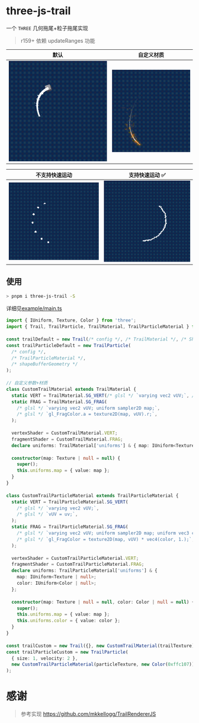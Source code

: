 # three-js-trail

一个 `THREE` 几何拖尾+粒子拖尾实现

> r159+ 依赖 updateRanges 功能

| 默认                                 | 自定义材质                                         |
| ------------------------------------ | -------------------------------------------------- |
| ![](./example/screenshots/Trail.gif) | ![](./example/screenshots/TrailCustomMaterial.gif) |

| 不支持快速运动                                           | 支持快速运动 ✅                                  |
| -------------------------------------------------------- | ------------------------------------------------ |
| ![](./example/screenshots/TrailParticleFastArtifact.gif) | ![](./example/screenshots/TrailParticleFast.gif) |

## 使用

```sh
> pnpm i three-js-trail -S
```
详细见[example/main.ts](./example/main.ts)
```ts
import { IUniform, Texture, Color } from 'three';
import { Trail, TrailParticle, TrailMaterial, TrailParticleMaterial } from 'three-js-trail';

const trailDefault = new Trail(/* config */, /* TrailMaterial */, /* ShapeVertex */);
const trailParticleDefault = new TrailParticle(
  /* config */,
  /* TrailParticleMaterial */,
  /* shapeBufferGeometry */
);

// 自定义参数+材质
class CustomTrailMaterial extends TrailMaterial {
  static VERT = TrailMaterial.SG_VERT(/* glsl */ `varying vec2 vUV;`, /* glsl */ `vUV = uv;`);
  static FRAG = TrailMaterial.SG_FRAG(
    /* glsl */ `varying vec2 vUV; uniform sampler2D map;`,
    /* glsl */ `gl_FragColor.a = texture2D(map, vUV).r;`,
  );

  vertexShader = CustomTrailMaterial.VERT;
  fragmentShader = CustomTrailMaterial.FRAG;
  declare uniforms: TrailMaterial['uniforms'] & { map: IUniform<Texture | null> };

  constructor(map: Texture | null = null) {
    super();
    this.uniforms.map = { value: map };
  }
}

class CustomTrailParticleMaterial extends TrailParticleMaterial {
  static VERT = TrailParticleMaterial.SG_VERT(
    /* glsl */ `varying vec2 vUV;`,
    /* glsl */ `vUV = uv;`,
  );
  static FRAG = TrailParticleMaterial.SG_FRAG(
    /* glsl */ `varying vec2 vUV; uniform sampler2D map; uniform vec3 color;`,
    /* glsl */ `gl_FragColor = texture2D(map, vUV) * vec4(color, 1.);`,
  );

  vertexShader = CustomTrailParticleMaterial.VERT;
  fragmentShader = CustomTrailParticleMaterial.FRAG;
  declare uniforms: TrailParticleMaterial['uniforms'] & {
    map: IUniform<Texture | null>;
    color: IUniform<Color | null>;
  };

  constructor(map: Texture | null = null, color: Color | null = null) {
    super();
    this.uniforms.map = { value: map };
    this.uniforms.color = { value: color };
  }
}

const trailCustom = new Trail({}, new CustomTrailMaterial(trailTexture));
const trailParticleCustom = new TrailParticle(
  { size: 1, velocity: 2 },
  new CustomTrailParticleMaterial(particleTexture, new Color(0xffc107)),
);
```

# 感谢

> 参考实现 https://github.com/mkkellogg/TrailRendererJS
